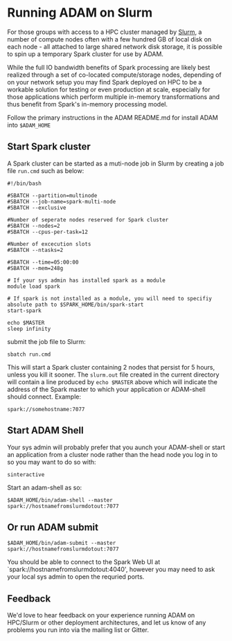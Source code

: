 # Running ADAM on Slurm
 
For those groups with access to a HPC cluster managed by [Slurm](https://en.wikipedia.org/wiki/Slurm_Workload_Manager), a number of compute nodes often with a few hundred GB of local disk on each node - all attached to large shared network disk storage, it is possible to spin up a temporary Spark cluster for use by ADAM.  
 
While the full IO bandwidth benefits of Spark processing are likely best realized through a set of co-located compute/storage nodes, depending of on your network setup you may find Spark deployed on HPC to be a workable solution for testing or even production at scale, especially for those applications which perform multiple in-memory transformations and thus benefit from Spark's in-memory processing model.
 
Follow the primary instructions in the ADAM README.md for install ADAM into `$ADAM_HOME` 
 
## Start Spark cluster 
 
A Spark cluster can be started as a muti-node job in Slurm by creating a job file `run.cmd` such as below:
```
#!/bin/bash
 
#SBATCH --partition=multinode
#SBATCH --job-name=spark-multi-node
#SBATCH --exclusive
 
#Number of seperate nodes reserved for Spark cluster
#SBATCH --nodes=2
#SBATCH --cpus-per-task=12
 
#Number of excecution slots
#SBATCH --ntasks=2
 
#SBATCH --time=05:00:00
#SBATCH --mem=248g
 
# If your sys admin has installed spark as a module
module load spark
 
# If spark is not installed as a module, you will need to specifiy absolute path to $SPARK_HOME/bin/spark-start
start-spark
 
echo $MASTER
sleep infinity
```
submit the job file to Slurm:
```
sbatch run.cmd
```
 
This will start a Spark cluster containing 2 nodes that persist for 5 hours, unless you kill it sooner.
The `slurm.out` file  created in the current directory will contain a line produced by `echo $MASTER` above which will 
indicate the address of the Spark master to which your application or ADAM-shell should connect.
Example:
```
spark://somehostname:7077
```
 
## Start ADAM Shell
Your sys admin will probably prefer that you aunch your ADAM-shell or start an application from a cluster node rather than the head node you log in to so you may want to do so with:
```
sinteractive 
```
 
Start an adam-shell as so:
```
$ADAM_HOME/bin/adam-shell --master spark://hostnamefromslurmdotout:7077
```
 
## Or run ADAM submit
```
$ADAM_HOME/bin/adam-submit --master spark://hostnamefromslurmdotout:7077
```
 
You should be able to connect to the Spark Web UI at `spark://hostnamefromslurmdotout:4040', however you may need to ask your local sys admin to open the requried ports.
 
## Feedback
We'd love to hear feedback on your experience running ADAM on HPC/Slurm or other deployment architectures, and let us know of any problems you run into via the mailing list or Gitter.
